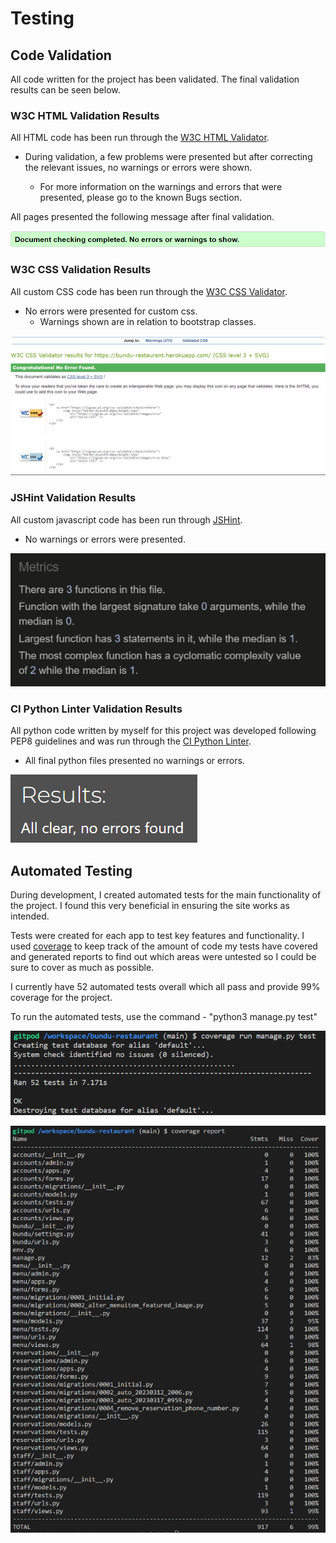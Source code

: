 # Testing

## Code Validation
All code written for the project has been validated. The final validation results can be seen below.

### W3C HTML Validation Results
All HTML code has been run through the [W3C HTML Validator](https://validator.w3.org/).

* During validation, a few problems were presented but after correcting the relevant issues, no warnings or errors were shown.

    * For more information on the warnings and errors that were presented, please go to the known Bugs section.

All pages presented the following message after final validation.

![Screenshot of html validation result](documentation/testing-images/html-validation.png)

### W3C CSS Validation Results
All custom CSS code has been run through the [W3C CSS Validator](https://jigsaw.w3.org/css-validator/).

* No errors were presented for custom css.
    * Warnings shown are in relation to bootstrap classes.

![Screenshot of css validation result](documentation/testing-images/css-validation-result.png)

### JSHint Validation Results
All custom javascript code has been run through [JSHint](https://jshint.com/).

* No warnings or errors were presented.

![Screenshot of JSHint result](documentation/testing-images/jshint-validation-result.png)

### CI Python Linter Validation Results
All python code written by myself for this project was developed following PEP8 guidelines and was run through the [CI Python Linter](https://pep8ci.herokuapp.com/).

* All final python files presented no warnings or errors.

![Screenshot of python validation result](documentation/testing-images/python-validation-result.png)

## Automated Testing

During development, I created automated tests for the main functionality of the project. I found this very beneficial in ensuring the site works as intended.

Tests were created for each app to test key features and functionality. I used [coverage](https://pypi.org/project/coverage/) to keep track of the amount of code my tests have covered and generated reports to find out which areas were untested so I could be sure to cover as much as possible.

I currently have 52 automated tests overall which all pass and provide 99% coverage for the project.

To run the automated tests, use the command - "python3 manage.py test"

![Screenshot of automated tests result](documentation/testing-images/automated-test-result.png)

![Screenshot of automated tests coverage report](documentation/testing-images/test-coverage-report.png)
